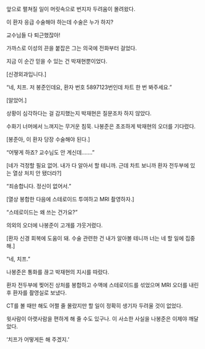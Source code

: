 앞으로 펼쳐질 일이 머릿속으로 번지자 두려움이 몰려왔다.

이 환자 응급 수술해야 하는데 수술은 누가 하지?

교수님들 다 퇴근했잖아!

가까스로 이성의 끈을 붙잡은 그는 의국에 전화부터 걸었다.

지금 이 순간 믿을 수 있는 건 박재현뿐이었다.

[신경외과입니다.]

“네, 치프. 저 봉준인데요, 환자 번호 5897123번인데 차트 한 번 봐주세요.”

[알았어.]

상황이 심각하다는 걸 감지했는지 박재현은 질문조차 하지 않았다.

수화기 너머에서 느껴지는 무거운 침묵. 나봉준은 초조하게 박재현의 오더를 기다렸다.

[봉준아, 이 환자 당장 수술해야 된다.]

“어떻게 하죠? 교수님도 안 계신데…….”

[네가 걱정할 필요 없어. 내가 다 알아서 할 테니까. 근데 차트 보니까 환자 전두부에 있는 열상 처치 안 됐더라?]

“죄송합니다. 정신이 없어서.”

[열상 봉합한 다음에 스테로이드 투여하고 MRI 촬영하자.]

“스테로이드는 왜 쓰는 건가요?”

의외의 오더에 나봉준이 고개를 갸웃거렸다.

[환자 신경 회복에 도움이 돼. 수술 관련한 건 내가 알아볼 테니까 너는 네 할 일에 집중해.]

“네, 치프.”

나봉준은 통화를 끊고 박재현의 지시를 따랐다.

환자 전두부에 찢어진 상처를 봉합하고 수액에 스테로이드를 섞었으며 MRI 오더를 내린 후 환자를 촬영실로 보냈다.

CT를 볼 때만 해도 어쩔 줄 몰랐지만 할 일이 정확히 생기자 두려울 것이 없었다.

윗사람이 아랫사람을 편하게 해 줄 수도 있구나. 이 사소한 사실을 나봉준은 이제야 깨달았다.

‘치프가 어떻게든 해 주겠지.’